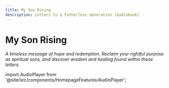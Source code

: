 ```yaml
---
title: My Son Rising
description: Letters to a Fatherless Generation (Audiobook)
---
```


# My Son Rising

*A timeless message of hope and redemption. Reclaim your rightful purpose as spiritual sons, and discover wisdom and healing found within these letters.*

import AudioPlayer from '@site/src/components/HomepageFeatures/AudioPlayer';

<div style={{ display: "flex", alignItems: "center", justifyContent: "flex-start" }}>
  <div style={{ textAlign: "left" }}>
    <AudioPlayer />
  </div>
</div>
